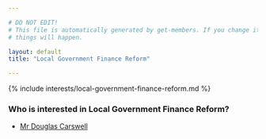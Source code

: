 ```yaml
---

# DO NOT EDIT!
# This file is automatically generated by get-members. If you change it, bad
# things will happen.

layout: default
title: "Local Government Finance Reform"

---
```


{% include interests/local-government-finance-reform.md %}

### Who is interested in Local Government Finance Reform?


* [Mr Douglas Carswell](../members/mr-douglas-carswell.html)

